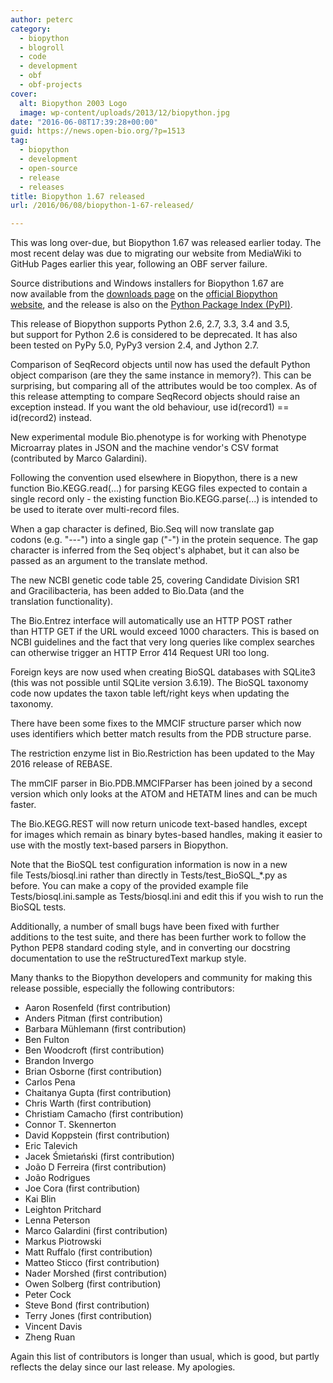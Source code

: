 ```yaml
---
author: peterc
category:
  - biopython
  - blogroll
  - code
  - development
  - obf
  - obf-projects
cover:
  alt: Biopython 2003 Logo
  image: wp-content/uploads/2013/12/biopython.jpg
date: "2016-06-08T17:39:28+00:00"
guid: https://news.open-bio.org/?p=1513
tag:
  - biopython
  - development
  - open-source
  - release
  - releases
title: Biopython 1.67 released
url: /2016/06/08/biopython-1-67-released/

---
```

This was long over-due, but Biopython 1.67 was released earlier today. The most recent delay was due to migrating our website from MediaWiki to GitHub Pages earlier this year, following an OBF server failure.

Source distributions and Windows installers for Biopython 1.67 are now available from the [downloads page](http://biopython.org/wiki/Download) on the [official Biopython website](http://biopython.org/), and the release is also on the [Python Package Index (PyPI)](https://pypi.python.org/pypi/biopython/1.67).

This release of Biopython supports Python 2.6, 2.7, 3.3, 3.4 and 3.5, but support for Python 2.6 is considered to be deprecated. It has also been tested on PyPy 5.0, PyPy3 version 2.4, and Jython 2.7.

Comparison of SeqRecord objects until now has used the default Python object comparison (are they the same instance in memory?). This can be surprising, but comparing all of the attributes would be too complex. As of this release attempting to compare SeqRecord objects should raise an exception instead. If you want the old behaviour, use id(record1) == id(record2) instead.

New experimental module Bio.phenotype is for working with Phenotype Microarray plates in JSON and the machine vendor's CSV format (contributed by Marco Galardini).

Following the convention used elsewhere in Biopython, there is a new function Bio.KEGG.read(...) for parsing KEGG files expected to contain a single record only - the existing function Bio.KEGG.parse(...) is intended to be used to iterate over multi-record files.

When a gap character is defined, Bio.Seq will now translate gap codons (e.g. "---") into a single gap ("-") in the protein sequence. The gap character is inferred from the Seq object's alphabet, but it can also be passed as an argument to the translate method.

The new NCBI genetic code table 25, covering Candidate Division SR1 and Gracilibacteria, has been added to Bio.Data (and the translation functionality).

The Bio.Entrez interface will automatically use an HTTP POST rather than HTTP GET if the URL would exceed 1000 characters. This is based on NCBI guidelines and the fact that very long queries like complex searches can otherwise trigger an HTTP Error 414 Request URI too long.

Foreign keys are now used when creating BioSQL databases with SQLite3 (this was not possible until SQLite version 3.6.19). The BioSQL taxonomy code now updates the taxon table left/right keys when updating the taxonomy.

There have been some fixes to the MMCIF structure parser which now uses identifiers which better match results from the PDB structure parse.

The restriction enzyme list in Bio.Restriction has been updated to the May 2016 release of REBASE.

The mmCIF parser in Bio.PDB.MMCIFParser has been joined by a second version which only looks at the ATOM and HETATM lines and can be much faster.

The Bio.KEGG.REST will now return unicode text-based handles, except for images which remain as binary bytes-based handles, making it easier to use with the mostly text-based parsers in Biopython.

Note that the BioSQL test configuration information is now in a new file Tests/biosql.ini rather than directly in Tests/test\_BioSQL\_\*.py as before. You can make a copy of the provided example file Tests/biosql.ini.sample as Tests/biosql.ini and edit this if you wish to run the BioSQL tests.

Additionally, a number of small bugs have been fixed with further additions to the test suite, and there has been further work to follow the Python PEP8 standard coding style, and in converting our docstring documentation to use the reStructuredText markup style.

Many thanks to the Biopython developers and community for making this release possible, especially the following contributors:

- Aaron Rosenfeld (first contribution)
- Anders Pitman (first contribution)
- Barbara Mühlemann (first contribution)
- Ben Fulton
- Ben Woodcroft (first contribution)
- Brandon Invergo
- Brian Osborne (first contribution)
- Carlos Pena
- Chaitanya Gupta (first contribution)
- Chris Warth (first contribution)
- Christiam Camacho (first contribution)
- Connor T. Skennerton
- David Koppstein (first contribution)
- Eric Talevich
- Jacek Śmietański (first contribution)
- João D Ferreira (first contribution)
- João Rodrigues
- Joe Cora (first contribution)
- Kai Blin
- Leighton Pritchard
- Lenna Peterson
- Marco Galardini (first contribution)
- Markus Piotrowski
- Matt Ruffalo (first contribution)
- Matteo Sticco (first contribution)
- Nader Morshed (first contribution)
- Owen Solberg (first contribution)
- Peter Cock
- Steve Bond (first contribution)
- Terry Jones (first contribution)
- Vincent Davis
- Zheng Ruan

Again this list of contributors is longer than usual, which is good, but partly reflects the delay since our last release. My apologies.
